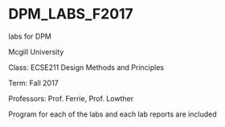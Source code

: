 # DPM_LABS_F2017
labs for DPM

Mcgill University

Class: ECSE211 Design Methods and Principles

Term: Fall 2017

Professors: Prof. Ferrie, Prof. Lowther

Program for each of the labs and each lab reports are included
